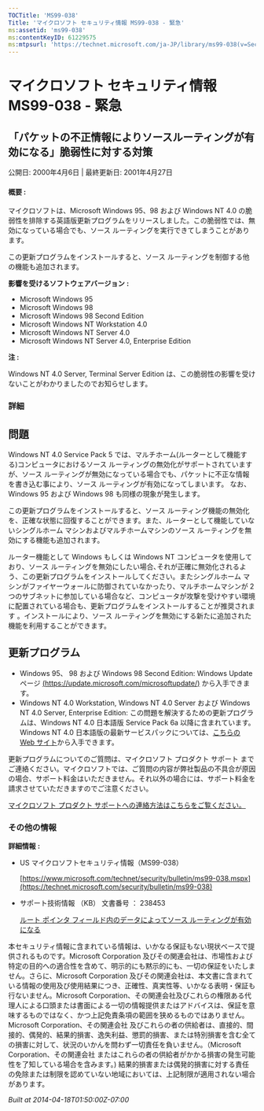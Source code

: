 ```yaml
---
TOCTitle: 'MS99-038'
Title: 'マイクロソフト セキュリティ情報 MS99-038 - 緊急'
ms:assetid: 'ms99-038'
ms:contentKeyID: 61229575
ms:mtpsurl: 'https://technet.microsoft.com/ja-JP/library/ms99-038(v=Security.10)'
---
```


マイクロソフト セキュリティ情報 MS99-038 - 緊急
===============================================

「パケットの不正情報によりソースルーティングが有効になる」脆弱性に対する対策
----------------------------------------------------------------------------

公開日: 2000年4月6日 | 最終更新日: 2001年4月27日

#### 概要 :

マイクロソフトは、Microsoft Windows 95、98 および Windows NT 4.0 の脆弱性を排除する英語版更新プログラムをリリースしました。この脆弱性では、無効になっている場合でも、ソース ルーティングを実行できてしまうことがあります。

この更新プログラムをインストールすると、ソース ルーティングを制御する他の機能も追加されます。

**影響を受けるソフトウェアバージョン** **:**

-   Microsoft Windows 95
-   Microsoft Windows 98
-   Microsoft Windows 98 Second Edition
-   Microsoft Windows NT Workstation 4.0
-   Microsoft Windows NT Server 4.0
-   Microsoft Windows NT Server 4.0, Enterprise Edition

**注 :**

Windows NT 4.0 Server, Terminal Server Edition は、この脆弱性の影響を受けないことがわかりましたのでお知らせします。

### 詳細

問題
----


Windows NT 4.0 Service Pack 5 では、マルチホーム(ルーターとして機能する)コンピュータにおけるソース ルーティングの無効化がサポートされていますが、ソース ルーティングが無効になっている場合でも、パケットに不正な情報を書き込む事により、ソース ルーティングが有効になってしまいます。
なお、Windows 95 および Windows 98 も同様の現象が発生します。

この更新プログラムをインストールすると、ソース ルーティング機能の無効化を、正確な状態に回復することができます。また、ルーターとして機能していないシングルホーム マシンおよびマルチホームマシンのソース ルーティングを無効にする機能も追加されます。

ルーター機能として Windows もしくは Windows NT コンピュータを使用しており、ソース ルーティングを無効にしたい場合､それが正確に無効化されるよう、この更新プログラムをインストールしてください。またシングルホーム マシンがファイヤーウォールに防御されていなかったり、マルチホームマシンが 2 つのサブネットに参加している場合など、コンピュータが攻撃を受けやすい環境に配置されている場合も、更新プログラムをインストールすることが推奨されます 。インストールにより、ソース ルーティングを無効にする新たに追加された機能を利用することができます。

更新プログラム
--------------


-   Windows 95、 98 および Windows 98 Second Edition:
    Windows Update ページ [(https://update.microsoft.com/microsoftupdate/)](https://update.microsoft.com/microsoftupdate/) から入手できます。
-   Windows NT 4.0 Workstation, Windows NT 4.0 Server および Windows NT 4.0 Server, Enterprise Edition:
    この問題を解決するための更新プログラムは、Windows NT 4.0 日本語版 Service Pack 6a 以降に含まれています。
    Windows NT 4.0 日本語版の最新サービスパックについては、[こちらの Web サイト](https://www.microsoft.com/japan/ntserver/downloads/sp6a.mspx)から入手できます。

更新プログラムについてのご質問は、マイクロソフト プロダクト サポート までご連絡ください。マイクロソフトでは、ご質問の内容が弊社製品の不具合が原因の場合、サポート料金はいただきません。それ以外の場合には、サポート料金を請求させていただきますのでご注意ください。

[マイクロソフト プロダクト サポートへの連絡方法はこちらをご覧ください。](https://www.microsoft.com/japan/security/support/patchqa.mspx)

### その他の情報

**詳細情報** **:**

-   US マイクロソフトセキュリティ情報（MS99-038）

    [https://www.microsoft.com/technet/security/bulletin/ms99-038.mspx](https://technet.microsoft.com/security/bulletin/ms99-038)
-   サポート技術情報 （KB） 文書番号 ： 238453

    [ルート ポインタ フィールド内のデータによってソース ルーティングが有効になる](https://support.microsoft.com/kb/238453)

本セキュリティ情報に含まれている情報は、いかなる保証もない現状ベースで提供されるものです。Microsoft Corporation 及びその関連会社は、市場性および特定の目的への適合性を含めて、明示的にも黙示的にも、一切の保証をいたしません。さらに、Microsoft Corporation 及びその関連会社は、本文書に含まれている情報の使用及び使用結果につき、正確性、真実性等、いかなる表明・保証も行ないません。Microsoft Corporation、その関連会社及びこれらの権限ある代理人による口頭または書面による一切の情報提供またはアドバイスは、保証を意味するものではなく、かつ上記免責条項の範囲を狭めるものではありません。Microsoft Corporation、その関連会社 及びこれらの者の供給者は、直接的、間接的、偶発的、結果的損害、逸失利益、懲罰的損害、または特別損害を含む全ての損害に対して、状況のいかんを問わず一切責任を負いません。（Microsoft Corporation、その関連会社 またはこれらの者の供給者がかかる損害の発生可能性を了知している場合を含みます。) 結果的損害または偶発的損害に対する責任の免除または制限を認めていない地域においては、上記制限が適用されない場合があります。

*Built at 2014-04-18T01:50:00Z-07:00*
